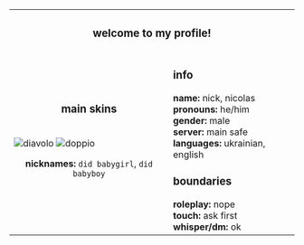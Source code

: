 <table align="center">
  <tr>
    <th align="center" colspan="2"><b><h3>welcome to my profile!</h3><b></th>
  </tr>
  <tr>
    <td> <h3 align="center">main skins</h3> <br> <img src="https://i.postimg.cc/6QP9s3TZ/pony-town-did-babygirl-stand-3x.png" alt="diavolo"> <img src="https://i.postimg.cc/rps8YWyc/pony-town-did-babyboy-stand-3x.png" alt="doppio"><br>
      <p align="center"><b>nicknames:</b> <code>did babygirl</code>, <code>did babyboy</code></p><br>
   </td>
     <td><h3>info</h3>
       <b>name:</b> nick, nicolas<br>
       <b>pronouns:</b> he/him<br>
       <b>gender:</b> male <br>
       <b>server:</b> main safe<br>
       <b>languages:</b> ukrainian, english<br>
       <h3>boundaries</h3>
       <b>roleplay:</b> nope<br>
       <b>touch:</b> ask first<br> 
       <b>whisper/dm:</b> ok<br> 
     </td>
  </tr>
</table>
